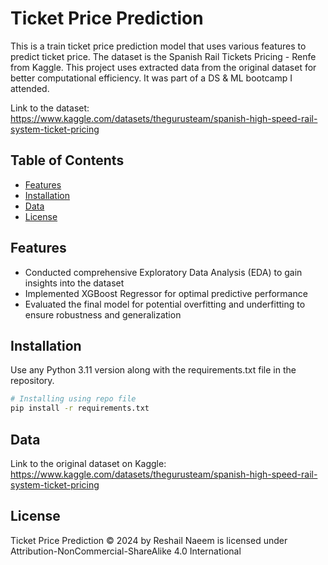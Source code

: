 # Ticket Price Prediction

This is a train ticket price prediction model that uses various features to predict ticket price. The dataset is the Spanish Rail Tickets Pricing - Renfe from Kaggle. This project uses extracted data from the original dataset for better computational efficiency. It was part of a DS & ML bootcamp I attended.

Link to the dataset:
https://www.kaggle.com/datasets/thegurusteam/spanish-high-speed-rail-system-ticket-pricing

## Table of Contents
- [Features](#features)
- [Installation](#installation)
- [Data](#data)
- [License](#license)

## Features

- Conducted comprehensive Exploratory Data Analysis (EDA) to gain insights into the dataset
- Implemented XGBoost Regressor for optimal predictive performance
- Evaluated the final model for potential overfitting and underfitting to ensure robustness and generalization

## Installation

Use any Python 3.11 version along with the requirements.txt file in the repository.

```bash
# Installing using repo file
pip install -r requirements.txt
```

## Data
Link to the original dataset on Kaggle:
https://www.kaggle.com/datasets/thegurusteam/spanish-high-speed-rail-system-ticket-pricing

## License

Ticket Price Prediction © 2024 by Reshail Naeem is licensed under Attribution-NonCommercial-ShareAlike 4.0 International 
